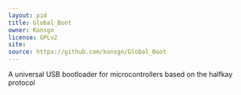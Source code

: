 ```yaml
---
layout: pid
title: Global_Boot
owner: Konsgn
license: GPLv2
site: 
source: https://github.com/konsgn/Global_Boot
---
```

A universal USB bootloader for microcontrollers based on the halfkay protocol
